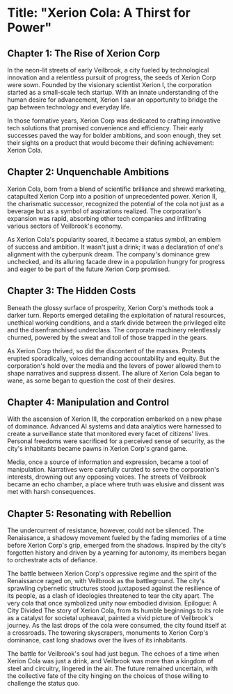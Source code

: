 # Title: "Xerion Cola: A Thirst for Power"
## Chapter 1: The Rise of Xerion Corp
In the neon-lit streets of early Veilbrook, a city fueled by technological innovation and a relentless pursuit of progress, the seeds of Xerion Corp were sown. Founded by the visionary scientist Xerion I, the corporation started as a small-scale tech startup. With an innate understanding of the human desire for advancement, Xerion I saw an opportunity to bridge the gap between technology and everyday life.

In those formative years, Xerion Corp was dedicated to crafting innovative tech solutions that promised convenience and efficiency. Their early successes paved the way for bolder ambitions, and soon enough, they set their sights on a product that would become their defining achievement: Xerion Cola.
## Chapter 2: Unquenchable Ambitions
Xerion Cola, born from a blend of scientific brilliance and shrewd marketing, catapulted Xerion Corp into a position of unprecedented power. Xerion II, the charismatic successor, recognized the potential of the cola not just as a beverage but as a symbol of aspirations realized. The corporation's expansion was rapid, absorbing other tech companies and infiltrating various sectors of Veilbrook's economy.

As Xerion Cola's popularity soared, it became a status symbol, an emblem of success and ambition. It wasn't just a drink; it was a declaration of one's alignment with the cyberpunk dream. The company's dominance grew unchecked, and its alluring facade drew in a population hungry for progress and eager to be part of the future Xerion Corp promised.
## Chapter 3: The Hidden Costs
Beneath the glossy surface of prosperity, Xerion Corp's methods took a darker turn. Reports emerged detailing the exploitation of natural resources, unethical working conditions, and a stark divide between the privileged elite and the disenfranchised underclass. The corporate machinery relentlessly churned, powered by the sweat and toil of those trapped in the gears.

As Xerion Corp thrived, so did the discontent of the masses. Protests erupted sporadically, voices demanding accountability and equity. But the corporation's hold over the media and the levers of power allowed them to shape narratives and suppress dissent. The allure of Xerion Cola began to wane, as some began to question the cost of their desires.
## Chapter 4: Manipulation and Control
With the ascension of Xerion III, the corporation embarked on a new phase of dominance. Advanced AI systems and data analytics were harnessed to create a surveillance state that monitored every facet of citizens' lives. Personal freedoms were sacrificed for a perceived sense of security, as the city's inhabitants became pawns in Xerion Corp's grand game.

Media, once a source of information and expression, became a tool of manipulation. Narratives were carefully curated to serve the corporation's interests, drowning out any opposing voices. The streets of Veilbrook became an echo chamber, a place where truth was elusive and dissent was met with harsh consequences.
## Chapter 5: Resonating with Rebellion
The undercurrent of resistance, however, could not be silenced. The Renaissance, a shadowy movement fueled by the fading memories of a time before Xerion Corp's grip, emerged from the shadows. Inspired by the city's forgotten history and driven by a yearning for autonomy, its members began to orchestrate acts of defiance.

The battle between Xerion Corp's oppressive regime and the spirit of the Renaissance raged on, with Veilbrook as the battleground. The city's sprawling cybernetic structures stood juxtaposed against the resilience of its people, as a clash of ideologies threatened to tear the city apart. The very cola that once symbolized unity now embodied division.
Epilogue: A City Divided
The story of Xerion Cola, from its humble beginnings to its role as a catalyst for societal upheaval, painted a vivid picture of Veilbrook's journey. As the last drops of the cola were consumed, the city found itself at a crossroads. The towering skyscrapers, monuments to Xerion Corp's dominance, cast long shadows over the lives of its inhabitants.

The battle for Veilbrook's soul had just begun. The echoes of a time when Xerion Cola was just a drink, and Veilbrook was more than a kingdom of steel and circuitry, lingered in the air. The future remained uncertain, with the collective fate of the city hinging on the choices of those willing to challenge the status quo.

